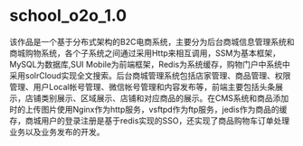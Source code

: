# school_o2o_1.0
该作品是一个基于分布式架构的B2C电商系统，主要分为后台商城信息管理系统和商城购物系统，各个子系统之间通过采用Http来相互调用，SSM为基本框架，MySQL为数据库,SUI Mobile为前端框架，Redis为系统缓存，购物门户中系统中采用solrCloud实现全文搜索。后台商城管理系统包括店家管理、商品管理、权限管理、用户Local帐号管理、微信帐号管理和内容发布等，前端主要包括头条展示，店铺类别展示、区域展示、店铺和对应商品的展示。在CMS系统和商品添加时的上传图片使用Nginx作为http服务，vsftpd作为ftp服务，jedis作为商品的缓存，商城用户的登录注册是基于redis实现的SSO，还实现了商品购物车订单处理业务以及业务发布的开发。
